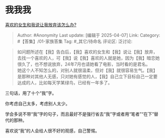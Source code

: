 # 我我我
[喜欢的女生和我说让我放弃该怎么办?](https://www.zhihu.com/question/1886268550731248087/answer/1892372758576480647)

> Author: #Anonymity
> Last update: [编辑于 2025-04-07]
> Link: 
> Category: #【答集】/01-家族答集 
> Tag: #_其它/待命名 
> 评论区:
> 泛讨论:

> 如问题所述在【我】告白后，【我】喜欢的女生和【我】说让【我】放弃，去找一个喜欢的人，可【我】说【我】喜欢的人就是她，因为【我】暗恋她很久了，也不想说放弃，24年7月也请她看了电影，当时看的是君名。  
> 她这个人不知怎么的，对别人就很温柔，但对【我】就很容易生气。【我】是那种对其他人无感，只对她有感觉的人，【我】自己立下目标自己一定要达成的人，比如每天学某绿鸟，已经有一年多了。

三句话，用了十个“我”字。

你考虑自己太多，考虑别人太少。

学会多说不带“我”字的句子，而且最好不是强行省去“我”字或者用“笔者”“在下”替代的那种。

喜欢说“我”的人会给人很不好的观感，自己警惕。
